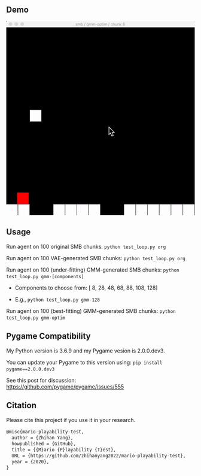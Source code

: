 ## Demo

<img src='demo.gif'>

## Usage

Run agent on 100 original SMB chunks: `python test_loop.py org`

Run agent on 100 VAE-generated SMB chunks: `python test_loop.py org`

Run agent on 100 (under-fitting) GMM-generated SMB chunks: `python test_loop.py gmm-[components]`

- Components to choose from: [  8,  28,  48,  68,  88, 108, 128]

- E.g., `python test_loop.py gmm-128`

Run agent on 100 (best-fitting) GMM-generated SMB chunks: `python test_loop.py gmm-optim`

## Pygame Compatibility

My Python version is 3.6.9 and my Pygame vesion is 2.0.0.dev3.

You can update your Pygame to this version using: `pip install pygame==2.0.0.dev3`

See this post for discussion: https://github.com/pygame/pygame/issues/555

## Citation

Please cite this project if you use it in your research.

```
@misc{mario-playability-test,
  author = {Zhihan Yang},
  howpublished = {GitHub},
  title = {{M}ario {P}layability {T}est},
  URL = {https://github.com/zhihanyang2022/mario-playability-test},
  year = {2020},
}
```

